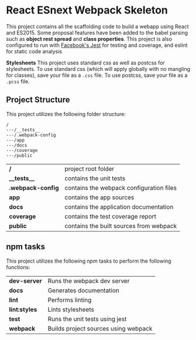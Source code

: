 # React ESnext Webpack Skeleton

This project contains all the scaffolding code to build a webapp using React and ES2015.
Some proposal features have been added to the babel parsing such as __object rest spread__
and __class properties__.
This project is also configured to run with 
[Facebook's Jest](https://facebook.github.io/jest) for testing and coverage, and eslint for static code analysis

**Stylesheets** This project uses standard css as well as postcss for stylesheets.
To use standard css (which will apply globally with no mangling for classes), save your
file as a `.css` file. To use postcss, save your file as a `.pcss` file.

## Project Structure

This project utilizes the following folder structure:
```
/
---/__tests__
---/.webpack-config
---/app
---/docs
---/coverage
---/public
```

|                     |                                          |
|---------------------|------------------------------------------|
| **/**               | project root folder                      |
| **\_\_tests\_\_**   | contains the unit tests                  |
| **.webpack-config** | contains the webpack configuration files |
| **app**             | contains the app sources                 |
| **docs**            | contains the application documentation   |
| **coverage**        | contains the test coverage report        |
| **public**          | contains the built sources from webpack  |

## npm tasks
This project utilizes the following *npm* tasks to perform the following functions:

|                  |                                      |
|------------------|--------------------------------------|
| **dev-server**   | Runs the webpack dev server          |
| **docs**         | Generates documentation              |
| **lint**         | Performs linting                     |
| **lint:styles**  | Lints stylesheets                    |
| **test**         | Runs the unit tests using jest       |
| **webpack**      | Builds project sources using webpack |